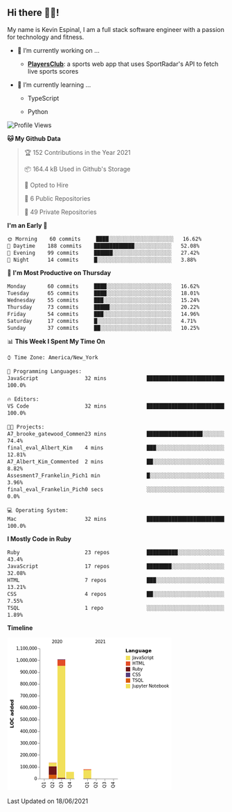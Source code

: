 ## Hi there 👋🏽!

My name is Kevin Espinal, I am a full stack software engineer with a passion for technology and fitness.

- 🔭 I’m currently working on ...

     - **[PlayersClub](https://playersclub.herokuapp.com/#/)**: a sports web app that uses SportRadar's API to fetch live sports scores

- 🌱 I’m currently learning ...

     - TypeScript
     
     - Python
     
<!--START_SECTION:waka-->
![Profile Views](http://img.shields.io/badge/Profile%20Views-0-blue)

**🐱 My Github Data** 

> 🏆 152 Contributions in the Year 2021
 > 
> 📦 164.4 kB Used in Github's Storage 
 > 
> 💼 Opted to Hire
 > 
> 📜 6 Public Repositories 
 > 
> 🔑 49 Private Repositories  
 > 
**I'm an Early 🐤** 

```text
🌞 Morning    60 commits     ████░░░░░░░░░░░░░░░░░░░░░   16.62% 
🌆 Daytime    188 commits    █████████████░░░░░░░░░░░░   52.08% 
🌃 Evening    99 commits     ██████░░░░░░░░░░░░░░░░░░░   27.42% 
🌙 Night      14 commits     █░░░░░░░░░░░░░░░░░░░░░░░░   3.88%

```
📅 **I'm Most Productive on Thursday** 

```text
Monday       60 commits     ████░░░░░░░░░░░░░░░░░░░░░   16.62% 
Tuesday      65 commits     ████░░░░░░░░░░░░░░░░░░░░░   18.01% 
Wednesday    55 commits     ███░░░░░░░░░░░░░░░░░░░░░░   15.24% 
Thursday     73 commits     █████░░░░░░░░░░░░░░░░░░░░   20.22% 
Friday       54 commits     ███░░░░░░░░░░░░░░░░░░░░░░   14.96% 
Saturday     17 commits     █░░░░░░░░░░░░░░░░░░░░░░░░   4.71% 
Sunday       37 commits     ██░░░░░░░░░░░░░░░░░░░░░░░   10.25%

```


📊 **This Week I Spent My Time On** 

```text
⌚︎ Time Zone: America/New_York

💬 Programming Languages: 
JavaScript               32 mins             █████████████████████████   100.0%

🔥 Editors: 
VS Code                  32 mins             █████████████████████████   100.0%

🐱‍💻 Projects: 
A7_brooke_gatewood_Commen23 mins             ██████████████████░░░░░░░   74.4% 
final_eval_Albert_Kim    4 mins              ███░░░░░░░░░░░░░░░░░░░░░░   12.81% 
A7_Albert_Kim_Commented  2 mins              ██░░░░░░░░░░░░░░░░░░░░░░░   8.82% 
Assesment7_Frankelin_Pich1 min               █░░░░░░░░░░░░░░░░░░░░░░░░   3.96% 
final_eval_Frankelin_Pich0 secs              ░░░░░░░░░░░░░░░░░░░░░░░░░   0.0%

💻 Operating System: 
Mac                      32 mins             █████████████████████████   100.0%

```

**I Mostly Code in Ruby** 

```text
Ruby                     23 repos            ██████████░░░░░░░░░░░░░░░   43.4% 
JavaScript               17 repos            ████████░░░░░░░░░░░░░░░░░   32.08% 
HTML                     7 repos             ███░░░░░░░░░░░░░░░░░░░░░░   13.21% 
CSS                      4 repos             ██░░░░░░░░░░░░░░░░░░░░░░░   7.55% 
TSQL                     1 repo              ░░░░░░░░░░░░░░░░░░░░░░░░░   1.89%

```


**Timeline**

![Chart not found](https://raw.githubusercontent.com/espinalk212/espinalk212/main/charts/bar_graph.png) 


 Last Updated on 18/06/2021
<!--END_SECTION:waka-->


<!--
**espinalk212/espinalk212** is a ✨ _special_ ✨ repository because its `README.md` (this file) appears on your GitHub profile.

Here are some ideas to get you started:

- 🔭 I’m currently working on ...
- 🌱 I’m currently learning ...
- 👯 I’m looking to collaborate on ...
- 🤔 I’m looking for help with ...
- 💬 Ask me about ...
- 📫 How to reach me: ...
- 😄 Pronouns: ...
- ⚡ Fun fact: ...
-->
